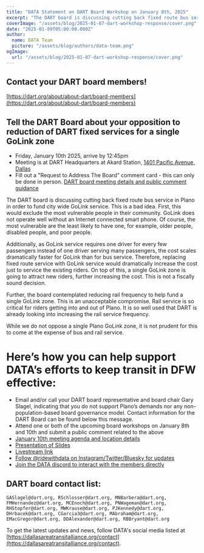 ```yaml
---
title: "DATA Statement on DART Board Workshop on January 8th, 2025"
excerpt: "The DART board is discussing cutting back fixed route bus service in Plano in order to fund city wide GoLink service"
coverImage: "/assets/blog/2025-01-07-dart-workshop-response/cover.png"
date: "2025-01-09T05:00:00.000Z"
author:
  name: DATA Team
  picture: "/assets/blog/authors/data-team.png"
ogImage:
  url: "/assets/blog/2025-01-07-dart-workshop-response/cover.png"
---
```


## Contact your DART board members!

[https://dart.org/about/about-dart/board-members](https://dart.org/about/about-dart/board-members)

## Tell the DART Board about your opposition to reduction of DART fixed services for a single GoLink zone

* Friday, January 10th 2025, arrive by 12:45pm
* Meeting is at DART Headquarters at Akard Station, [1401 Pacific Avenue, Dallas](https://maps.app.goo.gl/36uCk3suvRdJPfM47)
* Fill out a "Request to Address The Board" comment card - this can only be done in person. [DART board meeting details and public comment guidance](https://www.dart.org/about/public-access-information/board-meetings-information)

The DART board is discussing cutting back fixed route bus service in Plano in order to fund city wide GoLink service. This is a bad idea. First, this would exclude the most vulnerable people in their community. GoLink does not operate well without an Internet connected smart phone. Of course, the most vulnerable are the least likely to have one, for example, older people, disabled people, and poor people.

Additionally, as GoLink service requires one driver for every few passengers instead of one driver serving many passengers, the cost scales dramatically faster for GoLink than for bus service. Therefore, replacing fixed route service with GoLink service would dramatically increase the cost just to service the existing riders. On top of this, a single GoLink zone is going to attract new riders, further increasing the cost. This is not a fiscally sound decision.

Further, the board contemplated reducing rail frequency to help fund a single GoLink zone. This is an unacceptable compromise. Rail service is so critical for riders getting into and out of Plano. It is so well used that DART is already looking into increasing the rail service frequency. 

While we do not oppose a single Plano GoLink zone, it is not prudent for this to come at the expense of bus and rail service. 

# Here’s how you can help support DATA’s efforts to keep transit in DFW effective:

- Email and/or call your DART board representative and board chair Gary Slagel, indicating that you do not support Plano’s demands nor any non-population-based board governance model. Contact information for the DART Board can be found below this message.
- Attend one or both of the upcoming board workshops on January 8th and 10th and submit a public comment related to the above
- [January 10th meeting agenda and location details](https://dartorgcmsblob.dart.org/prod/docs/default-source/about-dart/2025-01-10-special-called-meeting-of-the-committee-of-the-whole-agenda-packet.pdf?sfvrsn=1c859ef6_1)
- [Presentation of Slides](/assets/blog/2025-01-07-dart-workshop-response/presentation.pdf)
- [Livestream link](https://www.dart.org/about/public-access-information/board-meetings-information/dart-board-meeting-video)
- [Follow @ridewithdata on Instagram/Twitter/Bluesky for updates](/contact)
- [Join the DATA discord to interact with the members directly](https://discord.gg/DF23rXbY)

## DART board contact list:

```text
GASlagel@dart.org, RSchlosser@dart.org, MNBarbera@dart.org, FMHernandez@dart.org, MCEnoch@dart.org, PNWageman@dart.org, RHStopfer@dart.org, MWKrause@dart.org, PJKennedy@dart.org, DHrbacek@dart.org, CGarcia3@dart.org, MAbraham@dart.org, EMacGregor@dart.org, DDAlexander@dart.org, RBBryant@dart.org
```

To get the latest updates and news, follow DATA's social media listed at [https://dallasareatransitalliance.org/contact](https://dallasareatransitalliance.org/contact).

